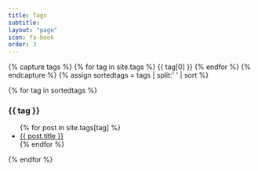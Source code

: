 ```yaml
---
title: Tags
subtitle: 
layout: "page"
icon: fa-book
order: 3
---
```


<!-- {% for category in site.tags %}
  <h3>{{ category[0] }}</h3>
  <ul>
    {% for post in category[1] %}
      <li><a href="{{ site.baseurl }}{{ post.url }}">{{ post.title }}</a></li>
    {% endfor %}
  </ul>
{% endfor %} -->

{% capture tags %}
  {% for tag in site.tags %}
    {{ tag[0] }}
  {% endfor %}
{% endcapture %}
{% assign sortedtags = tags | split:' ' | sort %}

{% for tag in sortedtags %}
  <h3 id="{{ tag }}">{{ tag }}</h3>
  <ul>
  {% for post in site.tags[tag] %}
    <li><a href="{{ site.baseurl }}{{ post.url }}">{{ post.title }}</a></li>
  {% endfor %}
  </ul>
{% endfor %}